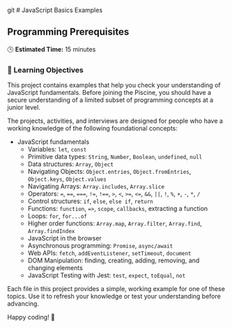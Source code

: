 git # JavaScript Basics Examples

## Programming Prerequisites

🕒 **Estimated Time:** 15 minutes

### 🎯 Learning Objectives

This project contains examples that help you check your understanding of JavaScript fundamentals. Before joining the Piscine, you should have a secure understanding of a limited subset of programming concepts at a junior level.

The projects, activities, and interviews are designed for people who have a working knowledge of the following foundational concepts:

- JavaScript fundamentals
  - Variables: `let`, `const`
  - Primitive data types: `String`, `Number`, `Boolean`, `undefined`, `null`
  - Data structures: `Array`, `Object`
  - Navigating Objects: `Object.entries`, `Object.fromEntries`, `Object.keys`, `Object.values`
  - Navigating Arrays: `Array.includes`, `Array.slice`
  - Operators: `=`, `==`, `===`, `!=`, `!==`, `>`, `<`, `>=`, `<=`, `&&`, `||`, `!`, `%`, `+`, `-`, `*`, `/`
  - Control structures: `if`, `else`, `else if`, `return`
  - Functions: `function`, `=>`, `scope`, `callbacks`, extracting a function
  - Loops: `for`, `for...of`
  - Higher order functions: `Array.map`, `Array.filter`, `Array.find`, `Array.findIndex`
  - JavaScript in the browser
  - Asynchronous programming: `Promise`, `async/await`
  - Web APIs: `fetch`, `addEventListener`, `setTimeout`, `document`
  - DOM Manipulation: finding, creating, adding, removing, and changing elements
  - JavaScript Testing with Jest: `test`, `expect`, `toEqual`, `not`

Each file in this project provides a simple, working example for one of these topics. Use it to refresh your knowledge or test your understanding before advancing.

Happy coding! 🚀
